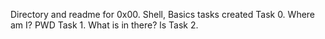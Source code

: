 Directory and readme for 0x00. Shell, Basics tasks created
Task 0. Where am I? PWD
Task 1. What is in there? ls
Task 2. 
